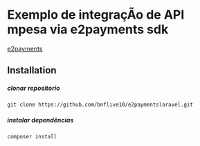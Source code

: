 # Exemplo de integraçÃo de API mpesa via e2payments sdk

[e2payments](https://e2payments.explicador.co.mz)

## Installation

##### clonar repositorio
```
git clone https://github.com/bnflive10/e2paymentslaravel.git
```
##### instalar dependências
```
composer install
```
